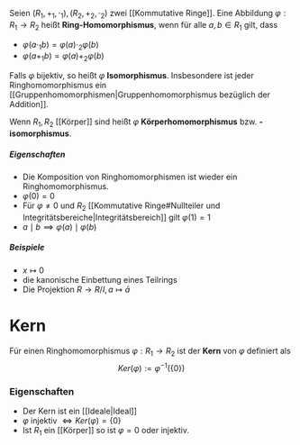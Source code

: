 Seien $(R_{1}, +_{1}, \cdot_{1}), (R_{2}, +_{2}, \cdot_{2})$ zwei [[Kommutative Ringe]]. Eine Abbildung $\varphi:R_{1} \rightarrow R_{2}$  heißt **Ring-Homomorphismus**, wenn für alle $a,b\in R_{1}$ gilt, dass
- $\varphi(a\cdot_{1}b) = \varphi(a)\cdot_{2}\varphi(b)$ 
- $\varphi(a+_{1}b)=\varphi(a)+_{2}\varphi(b)$ 

Falls $\varphi$ bijektiv, so heißt $\varphi$ **Isomorphismus**.
Insbesondere ist jeder Ringhomomorphismus ein [[Gruppenhomomorphismen|Gruppenhomomorphismus bezüglich der Addition]]. 

Wenn $R_{1},R_{2}$ [[Körper]] sind heißt $\varphi$ **Körperhomomorphismus** bzw. **-isomorphismus**.
##### Eigenschaften
- Die Komposition von Ringhomomorphismen ist wieder ein Ringhomomorphismus.
- $\varphi(0)=0$
- Für $\varphi \neq 0$ und $R_{2}$ [[Kommutative Ringe#Nullteiler und Integritätsbereiche|Integritätsbereich]] gilt $\varphi(1)=1$
- $a\mid b \implies \varphi(a)\mid \varphi (b)$ 
##### Beispiele
- $x \mapsto 0$
- die kanonische Einbettung eines Teilrings
- Die Projektion $R \rightarrow R/I,a\mapsto\bar{a}$ 

# Kern
Für einen Ringhomomorphismus $\varphi:R_{1} \rightarrow R_{2}$ ist der **Kern** von $\varphi$ definiert als $$Ker(\varphi):=\varphi^{-1}(\{0\})$$
### Eigenschaften
- Der Kern ist ein [[Ideale|Ideal]]
- $\varphi$ injektiv $\iff Ker(\varphi) = \{0\}$
- Ist $R_{1}$ ein [[Körper]] so ist $\varphi = 0$ oder injektiv.